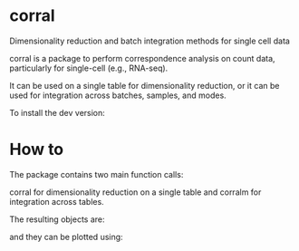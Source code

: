 # corral
Dimensionality reduction and batch integration methods for single cell data

corral is a package to perform correspondence analysis on count data, particularly for single-cell (e.g., RNA-seq).

It can be used on a single table for dimensionality reduction, or it can be used for integration across batches, samples, and modes.

To install the dev version:


# How to

The package contains two main function calls:

corral for dimensionality reduction on a single table and corralm for integration across tables.


The resulting objects are:

and they can be plotted using:

